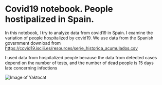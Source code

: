 # Covid19 notebook. People hostipalized in Spain.
In this notebook, I try to analyze data from covid19 in Spain. I examine the variation of people hospitalized by covid19. We use data from the Spanish government download from https://covid19.isciii.es/resources/serie_historica_acumulados.csv

I used data from hospitalized people because the data from detected cases  depend on the number of tests, and the number of dead people is 15 days late concerning infections

![Image of Yaktocat](https://octodex.github.com/images/yaktocat.png)
